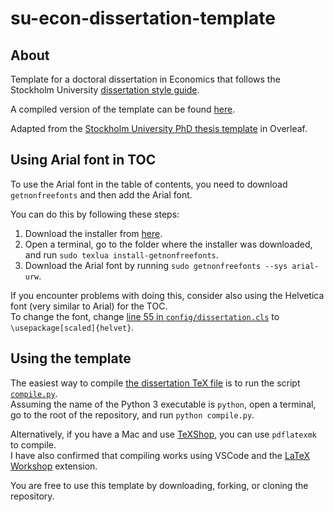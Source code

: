 # su-econ-dissertation-template

## About

Template for a doctoral dissertation in Economics that follows the Stockholm University [dissertation style guide](https://www.su.se/polopoly_fs/1.690436.1699960340!/menu/standard/file/Instructions%20for%20Word%20template%20doctoral%20thesis_2023-09-04.pdf).

A compiled version of the template can be found [here](./dissertation.pdf).

Adapted from the [Stockholm University PhD thesis template](https://www.overleaf.com/latex/templates/stockholm-university-phd-thesis-template/mrxkgjdpwrvn) in Overleaf.

## Using Arial font in TOC

To use the Arial font in the table of contents, you need to download `getnonfreefonts` and then add the Arial font.

You can do this by following these steps:

1. Download the installer from [here](https://tug.org/fonts/getnonfreefonts/).
2. Open a terminal, go to the folder where the installer was downloaded, and run `sudo texlua install-getnonfreefonts`.
3. Download the Arial font by running `sudo getnonfreefonts --sys arial-urw`.

If you encounter problems with doing this, consider also using the Helvetica font (very similar to Arial) for the TOC.  
To change the font, change [line 55 in `config/dissertation.cls`](./config/dissertation.cls#L55) to `\usepackage[scaled]{helvet}`.

## Using the template

The easiest way to compile [the dissertation TeX file](./dissertation.tex) is to run the script [`compile.py`](./compile.py).  
Assuming the name of the Python 3 executable is `python`, open a terminal, go to the root of the repository, and run `python compile.py`.

Alternatively, if you have a Mac and use [TeXShop](https://en.wikipedia.org/wiki/TeXShop), you can use `pdflatexmk` to compile.  
I have also confirmed that compiling works using VSCode and the [LaTeX Workshop](https://marketplace.visualstudio.com/items?itemName=James-Yu.latex-workshop) extension.

You are free to use this template by downloading, forking, or cloning the repository.
